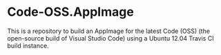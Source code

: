 # Code-OSS.AppImage
This is a repository to build an AppImage for the latest Code (OSS) (the open-source build of Visual Studio Code) using a Ubuntu 12.04 Travis CI build instance. 
